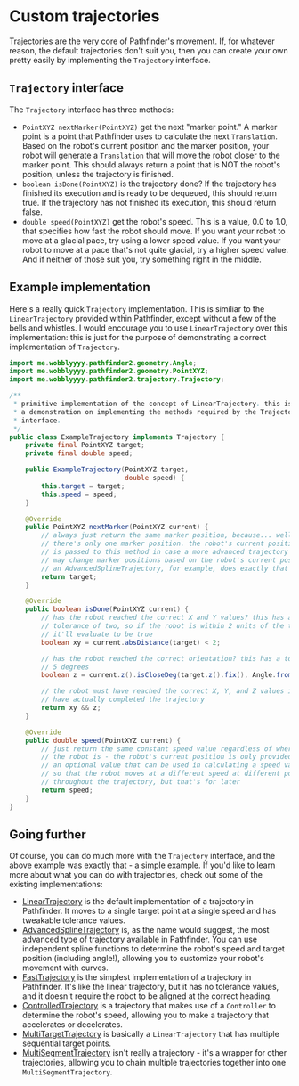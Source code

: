 # Custom trajectories
Trajectories are the very core of Pathfinder's movement. If, for whatever
reason, the default trajectories don't suit you, then you can create your
own pretty easily by implementing the `Trajectory` interface.

## `Trajectory` interface
The `Trajectory` interface has three methods:
- `PointXYZ nextMarker(PointXYZ)` get the next "marker point." A marker point
  is a point that Pathfinder uses to calculate the next `Translation`. Based
  on the robot's current position and the marker position, your robot will
  generate a `Translation` that will move the robot closer to the marker
  point. This should always return a point that is NOT the robot's position,
  unless the trajectory is finished.
- `boolean isDone(PointXYZ)` is the trajectory done? If the trajectory has
  finished its execution and is ready to be dequeued, this should return true.
  If the trajectory has not finished its execution, this should return false.
- `double speed(PointXYZ)` get the robot's speed. This is a value, 0.0 to 1.0,
  that specifies how fast the robot should move. If you want your robot to move
  at a glacial pace, try using a lower speed value. If you want your robot to
  move at a pace that's not quite glacial, try a higher speed value. And if
  neither of those suit you, try something right in the middle.

## Example implementation
Here's a really quick `Trajectory` implementation. This is similiar to the
`LinearTrajectory` provided within Pathfinder, except without a few of the
bells and whistles. I would encourage you to use `LinearTrajectory` over
this implementation: this is just for the purpose of demonstrating a correct
implementation of `Trajectory`.
```java
import me.wobblyyyy.pathfinder2.geometry.Angle;
import me.wobblyyyy.pathfinder2.geometry.PointXYZ;
import me.wobblyyyy.pathfinder2.trajectory.Trajectory;

/**
 * primitive implementation of the concept of LinearTrajectory. this is
 * a demonstration on implementing the methods required by the Trajectory
 * interface.
 */
public class ExampleTrajectory implements Trajectory {
    private final PointXYZ target;
    private final double speed;

    public ExampleTrajectory(PointXYZ target,
                             double speed) {
        this.target = target;
        this.speed = speed;
    }

    @Override
    public PointXYZ nextMarker(PointXYZ current) {
        // always just return the same marker position, because... well,
        // there's only one marker position. the robot's current position
        // is passed to this method in case a more advanced trajectory
        // may change marker positions based on the robot's current position:
        // an AdvancedSplineTrajectory, for example, does exactly that
        return target;
    }

    @Override
    public boolean isDone(PointXYZ current) {
        // has the robot reached the correct X and Y values? this has a
        // tolerance of two, so if the robot is within 2 units of the target,
        // it'll evaluate to be true
        boolean xy = current.absDistance(target) < 2;

        // has the robot reached the correct orientation? this has a tolerance
        // 5 degrees
        boolean z = current.z().isCloseDeg(target.z().fix(), Angle.fromDeg(5));

        // the robot must have reached the correct X, Y, and Z values in order
        // have actually completed the trajectory
        return xy && z;
    }

    @Override
    public double speed(PointXYZ current) {
        // just return the same constant speed value regardless of where
        // the robot is - the robot's current position is only provided as
        // an optional value that can be used in calculating a speed value
        // so that the robot moves at a different speed at different points
        // throughout the trajectory, but that's for later
        return speed;
    }
}
```

## Going further
Of course, you can do much more with the `Trajectory` interface, and the
above example was exactly that - a simple example. If you'd like to learn
more about what you can do with trajectories, check out some of the
existing implementations:
- [LinearTrajectory](../pathfinder2-core/src/main/java/me/wobblyyyy/pathfinder2/trajectory/LinearTrajectory.java)
  is the default implementation of a trajectory in Pathfinder. It moves to
  a single target point at a single speed and has tweakable tolerance values.
- [AdvancedSplineTrajectory](../pathfinder2-core/src/main/java/me/wobblyyyy/pathfinder2/trajectory/spline/AdvancedSplineTrajectory.java)
  is, as the name would suggest, the most advanced type of trajectory available
  in Pathfinder. You can use independent spline functions to determine the
  robot's speed and target position (including angle!), allowing you to
  customize your robot's movement with curves.
- [FastTrajectory](../pathfinder2-core/src/main/java/me/wobblyyyy/pathfinder2/trajectory/FastTrajectory.java)
  is the simplest implementation of a trajectory in Pathfinder. It's like the
  linear trajectory, but it has no tolerance values, and it doesn't require
  the robot to be aligned at the correct heading.
- [ControlledTrajectory](../pathfinder2-core/src/main/java/me/wobblyyyy/pathfinder2/trajectory/ControlledTrajectory.java)
  is a trajectory that makes use of a `Controller` to determine the robot's
  speed, allowing you to make a trajectory that accelerates or decelerates.
- [MultiTargetTrajectory](../pathfinder2-core/src/main/java/me/wobblyyyy/pathfinder2/trajectory/multi/target/MultiTargetTrajectory.java)
  is basically a `LinearTrajectory` that has multiple sequential target points.
- [MultiSegmentTrajectory](../pathfinder2-core/src/main/java/me/wobblyyyy/pathfinder2/trajectory/multi/segment/MultiSegmentTrajectory.java)
  isn't really a trajectory - it's a wrapper for other trajectories, allowing
  you to chain multiple trajectories together into one `MultiSegmentTrajectory`.
